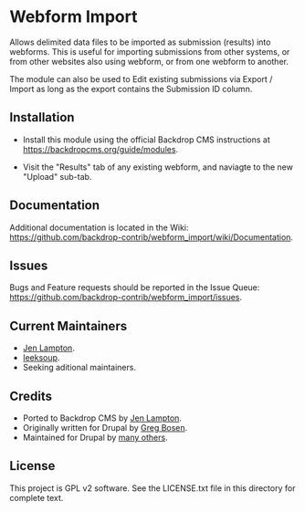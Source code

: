 Webform Import
==============

Allows delimited data files to be imported as submission (results) into
webforms. This is useful for importing submissions from other systems, or from
other websites also using webform, or from one webform to another.

The module can also be used to Edit existing submissions via Export / Import as
long as the export contains the Submission ID column.

Installation
------------

- Install this module using the official Backdrop CMS instructions at
  https://backdropcms.org/guide/modules.

- Visit the "Results" tab of any existing webform, and naviagte to the new
  "Upload" sub-tab.


Documentation
-------------

Additional documentation is located in the Wiki:
https://github.com/backdrop-contrib/webform_import/wiki/Documentation.

Issues
------

Bugs and Feature requests should be reported in the Issue Queue:
https://github.com/backdrop-contrib/webform_import/issues.

Current Maintainers
-------------------

- [Jen Lampton](https://github.com/jenlampton).
- [leeksoup](https://github.com/leeksoup).
- Seeking aditional maintainers.

Credits
-------

- Ported to Backdrop CMS by [Jen Lampton](https://github.com/jenlampton).
- Originally written for Drupal by [Greg Bosen](https://www.drupal.org/u/tomhung).
- Maintained for Drupal by [many others](https://www.drupal.org/node/806066/committers).

License
-------

This project is GPL v2 software.
See the LICENSE.txt file in this directory for complete text.


